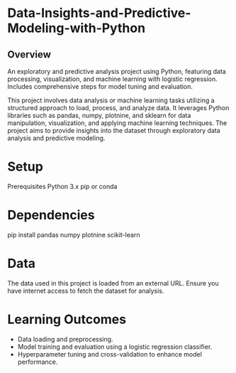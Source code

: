 # Data-Insights-and-Predictive-Modeling-with-Python
## Overview
An exploratory and predictive analysis project using Python, featuring data processing, visualization, and machine learning with logistic regression. Includes comprehensive steps for model tuning and evaluation.

This project involves data analysis or machine learning tasks utilizing a structured approach to load, process, and analyze data. It leverages Python libraries such as pandas, numpy, plotnine, and sklearn for data manipulation, visualization, and applying machine learning techniques. The project aims to provide insights into the dataset through exploratory data analysis and predictive modeling.

# Setup
Prerequisites
Python 3.x
pip or conda

# Dependencies
pip install pandas numpy plotnine scikit-learn

# Data
The data used in this project is loaded from an external URL. Ensure you have internet access to fetch the dataset for analysis.

# Learning Outcomes
- Data loading and preprocessing.
- Model training and evaluation using a logistic regression classifier.
- Hyperparameter tuning and cross-validation to enhance model performance.


